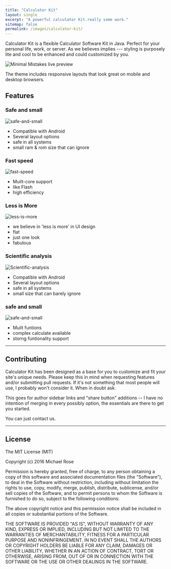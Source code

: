 ```yaml
---
title: "Calculator Kit"
layout: single
excerpt: "A powerful calculator Kit.really some work."
sitemap: false
permalink: /images/calculator-kit/
---
```


Calculator Kit is a flexible Calculator Software Kit in Java. Perfect for your personal life, work, or server. As we believes implies --- styling is purposely lite and cool to be enhanced and could customized by you.

![Minimal Mistakes live preview][1]

[1]: https://ooo.0o0.ooo/2016/07/22/5791eefe4f28c.png

The theme includes responsive layouts that look great on mobile and desktop browsers.



## Features

### Safe and small

![safe-and-small](https://ooo.0o0.ooo/2016/07/22/5791ee3870c54.png)

- Compatible with Android
- Several layout options
- safe in all systems
- small ram & rom size that can ignore

### Fast speed

![fast-speed](https://ooo.0o0.ooo/2016/07/22/5791ee386de47.png)

- Muilt-core support
- like Flash
- high efficiency

### Less is More

![less-is-more](https://ooo.0o0.ooo/2016/07/22/5791ee387012c.png)

- we believe in 'less is more' in UI design
- flat
- just one look
- fabulous

### Scientific analysis

![Scientific-analysis](https://ooo.0o0.ooo/2016/07/22/5791ee3870e34.png)

- Compatible with Android
- Several layout options
- safe in all systems
- small size that can barely ignore

### safe and small

![safe-and-small](https://ooo.0o0.ooo/2016/07/22/5791ee3870c54.png)

- Muilt funtions
- complex calculate available
- storng funtionality support


---

## Contributing

Calculator Kit has been designed as a base for you to customize and fit your site's unique needs. Please keep this in mind when requesting features and/or submitting pull requests. If it's not something that most people will use, I probably won't consider it. When in doubt ask. 

This goes for author sidebar links and "share button" additions -- I have no intention of merging in every possibly option, the essentials are there to get you started.

You can just contact us.

---

## License

The MIT License (MIT)

Copyright (c) 2016 Michael Rose

Permission is hereby granted, free of charge, to any person obtaining a copy
of this software and associated documentation files (the "Software"), to deal
in the Software without restriction, including without limitation the rights
to use, copy, modify, merge, publish, distribute, sublicense, and/or sell
copies of the Software, and to permit persons to whom the Software is
furnished to do so, subject to the following conditions:

The above copyright notice and this permission notice shall be included in all
copies or substantial portions of the Software.

THE SOFTWARE IS PROVIDED "AS IS", WITHOUT WARRANTY OF ANY KIND, EXPRESS OR
IMPLIED, INCLUDING BUT NOT LIMITED TO THE WARRANTIES OF MERCHANTABILITY,
FITNESS FOR A PARTICULAR PURPOSE AND NONINFRINGEMENT. IN NO EVENT SHALL THE
AUTHORS OR COPYRIGHT HOLDERS BE LIABLE FOR ANY CLAIM, DAMAGES OR OTHER
LIABILITY, WHETHER IN AN ACTION OF CONTRACT, TORT OR OTHERWISE, ARISING FROM,
OUT OF OR IN CONNECTION WITH THE SOFTWARE OR THE USE OR OTHER DEALINGS IN THE
SOFTWARE.
